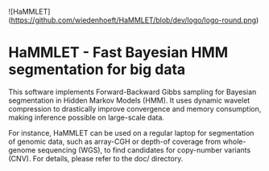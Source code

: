 ![HaMMLET] (https://github.com/wiedenhoeft/HaMMLET/blob/dev/logo/logo-round.png)

HaMMLET - Fast Bayesian HMM segmentation for big data
=====================================================

This software implements Forward-Backward Gibbs sampling for Bayesian segmentation in Hidden Markov Models (HMM). It uses dynamic wavelet compression to drastically improve convergence and memory consumption, making inference possible on large-scale data. 

For instance, HaMMLET can be used on a regular laptop for segmentation of genomic data, such as array-CGH or depth-of coverage from whole-genome sequencing (WGS), to find candidates for copy-number variants (CNV). For details, please refer to the doc/ directory.
